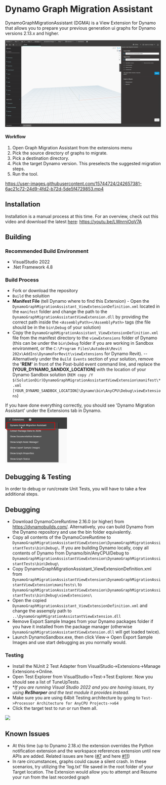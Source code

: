 # Dynamo Graph Migration Assistant

DynamoGraphMigrationAssistant (DGMA) is a View Extension for Dynamo that allows you to prepare your previous generation ui graphs for Dynamo versions 2.13.x and higher.

<img src="https://raw.githubusercontent.com/DynamoDS/DynamoGraphMigrationAssistant/master/doc/sample.gif"/>

#### Workflow
1. Open Graph Migration Assistant from the extensions menu
2. Pick the source directory of graphs to migrate.
3. Pick a destination directory.
4. Pick the target Dynamo version. This preselects the suggested migration steps.
5. Run the tool.

https://user-images.githubusercontent.com/15744724/242657381-6ac21c72-24d9-4fd2-b72d-5de5f4729853.mp4

## Installation
Installation is a manual process at this time. For an overview, check out this video and download the latest [here](https://github.com/DynamoDS/DynamoGraphMigrationAssistant/releases/latest):
https://youtu.be/LWnrnjOqV7A

## Building

### Recommended Build Environment
- VisualStudio 2022
- .Net Framework 4.8

### Build Process
- Fork or download the repository
- ```Build``` the soluition 
- **Manifest File** (tell Dynamo where to find this Extension) - Open the ```DynamoGraphMigrationAssistant_ViewExtensionDefinition.xml``` located in the ```manifest``` folder and change the path to the ```DynamoGraphMigrationAssistantViewExtension.dll``` by providing the correct path inside the ```<AssemblyPath></AssemblyPath>``` tags (the file should be in the ```bin\Debug``` of your solution) 
- Copy the ```DynamoGraphMigrationAssistant_ViewExtensionDefinition.xml``` file from the manifest directory to the ```viewExtensions``` folder of Dynamo (this can be under the ```bin\Debug``` folder if you are working in Sandbox environment, or the ```C:\Program Files\Autodesk\Revit 202x\AddIns\DynamoForRevit\viewExtensions``` for Dynamo Revit).
-- Alternatively under the ```Build Events``` section of your solution, remove the **'REM'** in front of the Post-build event command line, and replace the **[YOUR_DYNAMO_SANDOX_LOCATION]** with the location of your Dynamo Sandbox solution (```REM copy /Y $(SolutionDir)DynamoGraphMigrationAssistantViewExtension\manifest\*.xml [YOUR_DYNAMO_SANDBOX_LOCATION]\Dynamo\bin\AnyCPU\Debug\viewExtensions```)

If you have done everything correctly, you should see 'Dynamo Migration Assistant' under the Extensions tab in Dynamo.

<img src="https://raw.githubusercontent.com/DynamoDS/DynamoGraphMigrationAssistant/master/doc/menuItem.png" width="200">

## Debugging & Testing
In order to debug or run/create Unit Tests, you will have to take a few additional steps.

## Debugging
- Download DynamoCoreRuntime 2.16.0 (or higher) from https://dynamobuilds.com/. Alternatively, you can build Dynamo from the Dynamo repository and use the bin folder equivalently.
- Copy all contents of the DynamoCoreRuntime to ```DynamoGraphMigrationAssistantViewExtension\DynamoGraphMigrationAssistantTests\bin\Debug\```. If you are building Dynamo locally, copy all contents of Dynamo from Dynamo/bin/AnyCPU/Debug to ```DynamoGraphMigrationAssistantViewExtension\DynamoGraphMigrationAssistantTests\bin\Debug\```
- Copy DynamoGraphMigrationAssistant_ViewExtensionDefinition.xml from ```DynamoGraphMigrationAssistantViewExtension\DynamoGraphMigrationAssistantViewExtension\manifests\``` to ```DynamoGraphMigrationAssistantViewExtension\DynamoGraphMigrationAssistantTests\bin\Debug\viewExtensions\```
- Open the copied ```DynamoGraphMigrationAssistant_ViewExtensionDefinition.xml``` and change the assemply path to ```..\DynamoGraphMigrationAssistantViewExtension.dll```
- Remove Export Sample Images from your Dynamo packages folder if you have it installed from the package manager (otherwise ```DynamoGraphMigrationAssistantViewExtension.dll``` will get loaded twice). 
- Launch DynamoSandbox.exe, then click View-> Open Export Sample Images and use start debugging as you normally would.

### Testing
- Install the NUnit 2 Test Adapter from VisualStudio->Extensions->Manage Extensions->Online.
- Open Test Explorer from VisualStudio->Test->Test Explorer. Now you should see a list of TuneUpTests.
- **If you are running Visual Studio 2022 and you are having issues, try using **ReSharper** and the test module it provides instead.*
- Make sure you are using 64bit Testing architecture by going to ```Test->Processor Architecture for AnyCPU Projects->x64```
- Click the target test to run or run them all.

<img src="https://user-images.githubusercontent.com/5354594/190202380-b05b7f9e-2223-4442-ba4d-16dca27d8c47.png" width="450">

## Known Issues
- At this time (up to Dynamo 2.18.x) the extension overrides the Python notification extension and the workspace references extension until new APIs are added. Related issues are here ([#7](https://github.com/DynamoDS/DynamoGraphMigrationAssistant/issues/7) and here [#11](https://github.com/DynamoDS/DynamoGraphMigrationAssistant/issues/11))
- In rare circumstances, graphs could cause a silent crash. In these scenarios, try utilizing the 'log.txt' file saved in the root folder of your Target location. The Extension would allow you to attempt and Resume your run from the last recorded graph
